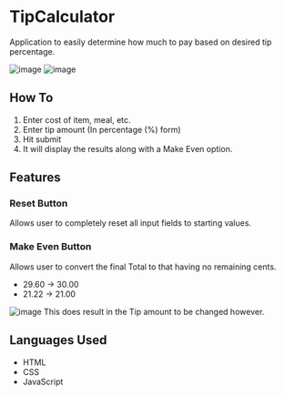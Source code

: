 # TipCalculator
Application to easily determine how much to pay based on desired tip percentage.

![image](https://user-images.githubusercontent.com/60195435/143951519-e9394735-e3fc-44ae-85a8-908c38b953be.png)
![image](https://user-images.githubusercontent.com/60195435/143951613-b4a696cd-6683-409a-8383-9443ccf1b4cd.png)


## How To
1. Enter cost of item, meal, etc.
2. Enter tip amount (In percentage (%) form)
3. Hit submit
4. It will display the results along with a Make Even option.

## Features
### Reset Button
Allows user to completely reset all input fields to starting values.

### Make Even Button
Allows user to convert the final Total to that having no remaining cents.
- 29.60 -> 30.00 
- 21.22 -> 21.00

![image](https://user-images.githubusercontent.com/60195435/143952282-3169c1af-411f-4b11-a012-1853d2534b4d.png)
This does result in the Tip amount to be changed however.

## Languages Used
- HTML 
- CSS 
- JavaScript

